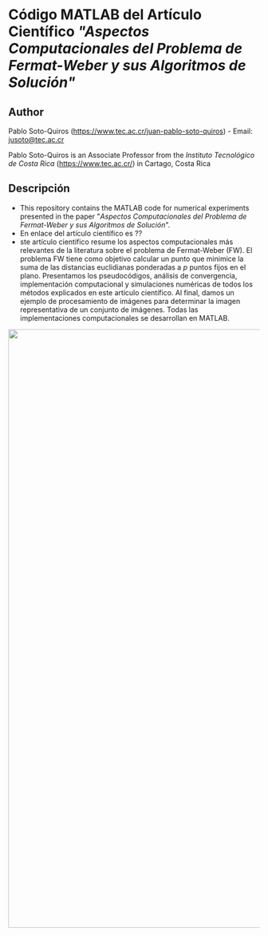 # Código MATLAB del Artículo Científico *"Aspectos Computacionales del Problema de Fermat-Weber y sus Algoritmos de Solución"*

## Author

Pablo Soto-Quiros (https://www.tec.ac.cr/juan-pablo-soto-quiros) - Email: jusoto@tec.ac.cr

Pablo Soto-Quiros is an Associate Professor from the *Instituto Tecnológico de Costa Rica* (https://www.tec.ac.cr/) in Cartago, Costa Rica


## Descripción

* This repository contains the MATLAB code for numerical experiments presented in the paper "*Aspectos Computacionales del Problema de Fermat-Weber y sus Algoritmos de Solución*". 
* En enlace del artículo científico es ??
* ste artículo científico resume los aspectos computacionales más relevantes de la literatura sobre el problema de Fermat-Weber (FW). El problema FW tiene como objetivo calcular un punto que minimice la suma de las distancias euclidianas ponderadas a $p$ puntos fijos en el plano. Presentamos los pseudocódigos, análisis de convergencia, implementación computacional y simulaciones numéricas de todos los métodos explicados en este artículo científico. Al final, damos un ejemplo de procesamiento de imágenes para determinar la imagen representativa de un conjunto de imágenes. Todas las implementaciones computacionales se desarrollan en MATLAB.

<p align="center"><img width="1200" src="https://github.com/jusotoTEC/fast_moore_penrose_inverse/blob/main/img/img1.jpg"></p>
